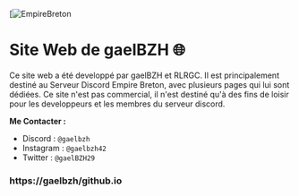 [![EmpireBreton](https://gaelbzh.github.io/Images/Icone.png)

# Site Web de gaelBZH 🌐
Ce site web a été developpé par gaelBZH et RLRGC. Il est principalement destiné au Serveur Discord Empire Breton, avec plusieurs pages qui lui sont dédiées. Ce site n'est pas commercial, il n'est destiné qu'à des fins de loisir pour les developpeurs et les membres du serveur discord.

__Me Contacter :__
- Discord : `@gaelbzh`
- Instagram : `@gaelbzh42`
- Twitter : `@gaelBZH29`

### https://gaelbzh/github.io

